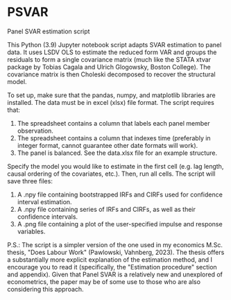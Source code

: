 # PSVAR
Panel SVAR estimation script

This Python (3.9) Jupyter notebook script adapts SVAR estimation to panel data. It uses LSDV OLS to estimate the reduced form VAR and groups the residuals to form a single covariance matrix (much like the STATA xtvar package by Tobias Cagala and Ulrich Glogowsky, Boston College). The covariance matrix is then Choleski decomposed to recover the structural model.

To set up, make sure that the pandas, numpy, and matplotlib libraries are installed. The data must be in excel (xlsx) file format. The script requires that:
1. The spreadsheet contains a column that labels each panel member observation.
2. The spreadsheet contains a column that indexes time (preferably in integer format, cannot guarantee other date formats will work).
3. The panel is balanced.
See the data.xlsx file for an example structure.

Specify the model you would like to estimate in the first cell (e.g. lag length, causal ordering of the covariates, etc.). Then, run all cells. The script will save three files:
1. A .npy file containing bootstrapped IRFs and CIRFs used for confidence interval estimation.
2. A .npy file containing series of IRFs and CIRFs, as well as their confidence intervals.
3. A .png file containing a plot of the user-specified impulse and response variables.

P.S.: The script is a simpler version of the one used in my economics M.Sc. thesis, "Does Labour Work" (Pawlowski, Vahnberg, 2023). The thesis offers a substantially more explicit explanation of the estimation method, and I encourage you to read it (specifically, the "Estimation procedure" section and appendix). Given that Panel SVAR is a relatively new and unexplored of econometrics, the paper may be of some use to those who are also considering this approach.
